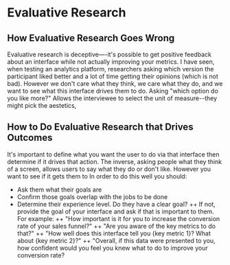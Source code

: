 # Evaluative Research
## How Evaluative Research Goes Wrong
Evaluative research is deceptive—-it's possible to get positive feedback about an interface while not actually improving your metrics. 
I have seen, when testing an analytics platform, researchers asking which version the participant liked better and a lot of time getting their opinions (which is not bad). However we don't care what they think, we care what they do, and we want to see what this interface drives them to do.
Asking "which option do you like more?" Allows the interviewee to select the unit of measure--they might pick the aestetics, 

## How to Do Evaluative Research that Drives Outcomes
It's important to define what you want the user to do via that interface then determine if it drives that action.
The inverse, asking people what they think of a screen, allows users to say what they do or don't like. However you want to see if it gets them to 
In order to do this well you should:
+ Ask them what their goals are
+ Confirm those goals overlap with the jobs to be done
+ Determine their experience level. Do they have a clear goal?
++ If not, provide the goal of your interface and ask if that is important to them. For example:
++ "How important is it for you to increase the conversion rate of your sales funnel?" 
++ "Are you aware of the key metrics to do that?"
++ "How well does this interface tell you {key metric 1}? What about {key metric 2}?"
++ "Overall, if this data were presented to you, how confident would you feel you knew what to do to improve your conversion rate?

